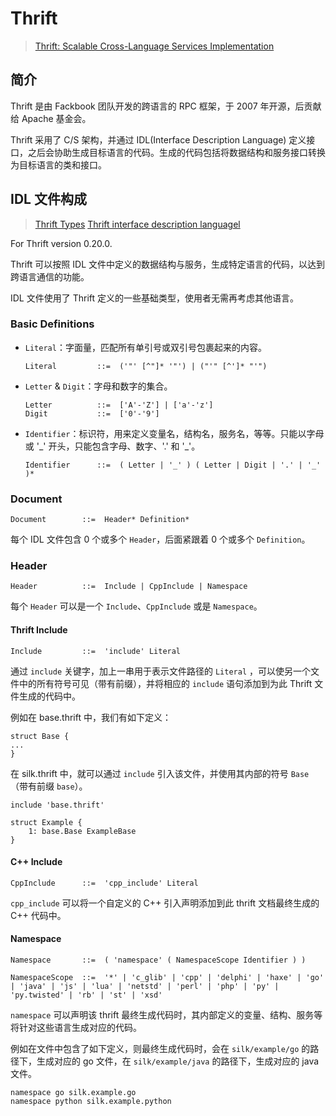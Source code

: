 # Thrift

> [Thrift: Scalable Cross-Language Services Implementation](https://thrift.apache.org/static/files/thrift-20070401.pdf)

## 简介

Thrift 是由 Fackbook 团队开发的跨语言的 RPC 框架，于 2007 年开源，后贡献给 Apache 基金会。

Thrift 采用了 C/S 架构，并通过 IDL(Interface Description Language) 定义接口，之后会协助生成目标语言的代码。生成的代码包括将数据结构和服务接口转换为目标语言的类和接口。

## IDL 文件构成

> [Thrift Types](https://thrift.apache.org/docs/types)
> [Thrift interface description languagel](https://thrift.apache.org/docs/idl)

For Thrift version 0.20.0.

Thrift 可以按照 IDL 文件中定义的数据结构与服务，生成特定语言的代码，以达到跨语言通信的功能。

IDL 文件使用了 Thrift 定义的一些基础类型，使用者无需再考虑其他语言。

### Basic Definitions

- `Literal`：字面量，匹配所有单引号或双引号包裹起来的内容。

    ```text
    Literal         ::=  ('"' [^"]* '"') | ("'" [^']* "'")
    ```

- `Letter` & `Digit`：字母和数字的集合。

    ```text
    Letter          ::=  ['A'-'Z'] | ['a'-'z']
    Digit           ::=  ['0'-'9']
    ```

- `Identifier`：标识符，用来定义变量名，结构名，服务名，等等。只能以字母或 '\_' 开头，只能包含字母、数字、'\.' 和 '\_'。

    ```text
    Identifier      ::=  ( Letter | '_' ) ( Letter | Digit | '.' | '_' )*
    ```

### Document

```text
Document        ::=  Header* Definition*
```

每个 IDL 文件包含 0 个或多个 `Header`，后面紧跟着 0 个或多个 `Definition`。

### Header

```text
Header          ::=  Include | CppInclude | Namespace
```

每个 `Header` 可以是一个 `Include`、`CppInclude` 或是 `Namespace`。

#### Thrift Include

```text
Include         ::=  'include' Literal
```

通过 `include` 关键字，加上一串用于表示文件路径的 `Literal` ，可以使另一个文件中的所有符号可见（带有前缀），并将相应的 `include` 语句添加到为此 Thrift 文件生成的代码中。

例如在 base.thrift 中，我们有如下定义：

```thrift
struct Base {
...
}
```

在 silk.thrift 中，就可以通过 `include` 引入该文件，并使用其内部的符号 `Base`（带有前缀 `base`）。

```thrift
include 'base.thrift'

struct Example {
    1: base.Base ExampleBase
}
```

#### C++ Include

```text
CppInclude      ::=  'cpp_include' Literal
```

`cpp_include` 可以将一个自定义的 C++ 引入声明添加到此 thrift 文档最终生成的 C++ 代码中。

#### Namespace

```text
Namespace       ::=  ( 'namespace' ( NamespaceScope Identifier ) )

NamespaceScope  ::=  '*' | 'c_glib' | 'cpp' | 'delphi' | 'haxe' | 'go' | 'java' | 'js' | 'lua' | 'netstd' | 'perl' | 'php' | 'py' | 'py.twisted' | 'rb' | 'st' | 'xsd'
```

`namespace` 可以声明该 thrift 最终生成代码时，其内部定义的变量、结构、服务等将针对这些语言生成对应的代码。

例如在文件中包含了如下定义，则最终生成代码时，会在 `silk/example/go` 的路径下，生成对应的 go 文件，在 `silk/example/java` 的路径下，生成对应的 java 文件。

```thrift
namespace go silk.example.go
namespace python silk.example.python
```
